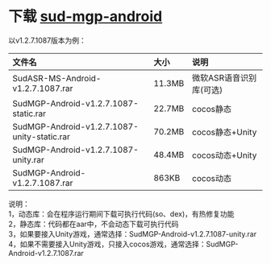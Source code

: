 # 下载 [sud-mgp-android](https://github.com/SudTechnology/sud-mgp-android/releases)

以v1.2.7.1087版本为例：

|文件名|大小|说明|
|:----|:---|:---|
|SudASR-MS-Android-v1.2.7.1087.rar|11.3MB |微软ASR语音识别库(可选)  |
|SudMGP-Android-v1.2.7.1087-static.rar|22.7MB |cocos静态  |
|SudMGP-Android-v1.2.7.1087-unity-static.rar|70.2MB |cocos静态+Unity  |
|SudMGP-Android-v1.2.7.1087-unity.rar|48.4MB |cocos动态+Unity  |
|SudMGP-Android-v1.2.7.1087.rar|863KB |cocos动态  |

说明：  
1，动态库：会在程序运行期间下载可执行代码(so、dex)，有热修复功能  
2，静态库：代码都在aar中，不会动态下载可执行代码  
3，如果要接入Unity游戏，通常选择：SudMGP-Android-v1.2.7.1087-unity.rar  
4，如果不需要接入Unity游戏，只接入cocos游戏，通常选择：SudMGP-Android-v1.2.7.1087.rar
